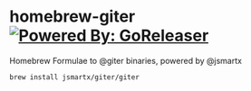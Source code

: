 # homebrew-giter [![Powered By: GoReleaser](https://img.shields.io/badge/powered%20by-jsmartx-green.svg?style=flat-square)](https://github.com/jsmartx)

Homebrew Formulae to @giter binaries, powered by @jsmartx

```sh
brew install jsmartx/giter/giter
```
